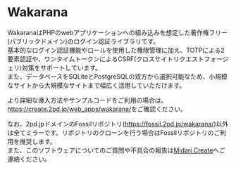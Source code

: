 # Wakarana
WakaranaはPHPのwebアプリケーションへの組み込みを想定した著作権フリー(パブリックドメイン)のログイン認証ライブラリです。  
基本的なログイン認証機能やロールを使用した権限管理に加え、TOTPによる2要素認証や、ワンタイムトークンによるCSRF(クロスサイトリクエストフォージェリ)対策をサポートしています。  
また、データベースをSQLiteとPostgreSQLの双方から選択可能なため、小規模なサイトから大規模なサイトまで幅広く活用していただけます。  
  
より詳細な導入方法やサンプルコードをご利用の場合は、<https://create.2pd.jp/web_apps/wakarana/>をご確認ください。  
  
なお、2pd.jpドメインのFossilリポジトリ(<https://fossil.2pd.jp/wakarana/>)以外は全てミラーです。リポジトリのクローンを行う場合はFossilリポジトリのご利用を推奨します。  
また、このソフトウェアについてのご質問や不具合の報告は[Midari Create](https://create.2pd.jp/)へご連絡ください。
